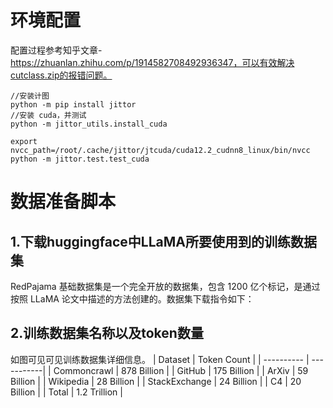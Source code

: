 # 环境配置
配置过程参考知乎文章-https://zhuanlan.zhihu.com/p/1914582708492936347，可以有效解决cutclass.zip的报错问题。

    //安装计图
    python -m pip install jittor
    //安装 cuda，并测试
    python -m jittor_utils.install_cuda
    
    export nvcc_path=/root/.cache/jittor/jtcuda/cuda12.2_cudnn8_linux/bin/nvcc
    python -m jittor.test.test_cuda

# 数据准备脚本
## 1.下载huggingface中LLaMA所要使用到的训练数据集
RedPajama 基础数据集是一个完全开放的数据集，包含 1200 亿个标记，是通过按照 LLaMA 论文中描述的方法创建的。数据集下载指令如下：


## 2.训练数据集名称以及token数量
如图可见可见训练数据集详细信息。
| Dataset  | Token Count |
| ---------- | -----------|
| Commoncrawl  | 878 Billion   |
| GitHub   | 175 Billion   |
| ArXiv   | 59 Billion   |
| Wikipedia   | 	28 Billion   |
| StackExchange  | 	24 Billion   |
| C4 | 20 Billion  |
| Total   | 1.2 Trillion   |
    
